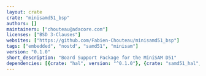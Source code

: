```yaml
---
layout: crate
crate: "minisamd51_bsp"
authors: []
maintainers: ["chouteau@adacore.com"]
licenses: ["BSD 3-Clauses"]
websites: ["https://github.com/Fabien-Chouteau/minisamd51_bsp"]
tags: ["embedded", "nostd", "samd51", "minisam"]
version: "0.1.0"
short_description: "Board Support Package for the MiniSAM D51"
dependencies: [{crate: "hal", version: "^0.1.0"}, {crate: "samd51_hal", version: "^0.2.0"}]
---
```



